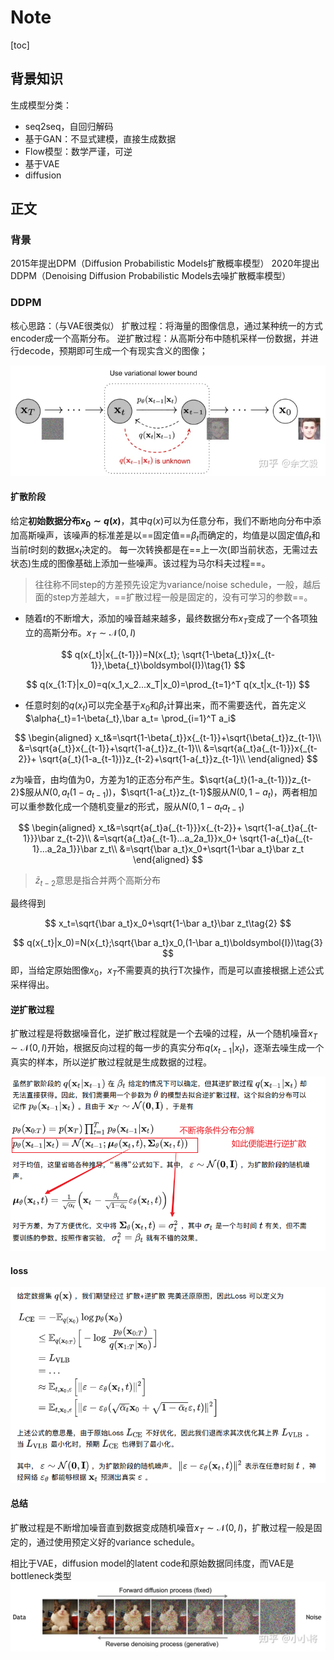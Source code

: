 # Note

[toc]

## 背景知识

生成模型分类：

- seq2seq，自回归解码
- 基于GAN：不显式建模，直接生成数据
- Flow模型：数学严谨，可逆
- 基于VAE
- diffusion

## 正文

### 背景

2015年提出DPM（Diffusion Probabilistic Models扩散概率模型）
2020年提出DDPM（Denoising Diffusion Probabilistic Models去噪扩散概率模型）

### DDPM

核心思路：（与VAE很类似）
扩散过程：将海量的图像信息，通过某种统一的方式encoder成一个高斯分布。
逆扩散过程：从高斯分布中随机采样一份数据，并进行decode，预期即可生成一个有现实含义的图像；

![图 1](../images/42fb2a02e223085613d8e398afab951919fdf93a5f10d9664bdbdee24754d352.png)  

#### 扩散阶段

给定**初始数据分布$x_0\sim q(x)$**，其中$q(x)$可以为任意分布，我们不断地向分布中添加高斯噪声，该噪声的标准差是以==固定值==$\beta_t$而确定的，均值是以固定值$\beta _t$和当前$t$时刻的数据$x_t$决定的。
每一次转换都是在==上一次(即当前状态，无需过去状态)生成的图像基础上添加一些噪声。该过程为马尔科夫过程==。

> 往往称不同step的方差预先设定为variance/noise schedule，一般，越后面的step方差越大，==扩散过程一般是固定的，没有可学习的参数==。

- 随着$t$的不断增大，添加的噪音越来越多，最终数据分布$x_T$变成了一个各项独立的高斯分布。$x_T \sim \mathcal{N}(0,I)$

$$
q(x{_t}|x{_{t-1}})=N(x{_t};
\sqrt{1-\beta{_t}}x{_{t-1}},\beta{_t}\boldsymbol{I})\tag{1}
$$

$$
q(x_{1:T}|x_0)=q(x_1,x_2...x_T|x_0)=\prod_{t=1}^T q(x_t|x_{t-1})
$$

- 任意时刻的$q(x_t)$可以完全基于$x_0$和$\beta _t$计算出来，而不需要迭代，首先定义$\alpha{_t}=1-\beta{_t},\bar a_t= \prod_{i=1}^T a_i$

$$
\begin{aligned}
x_t&=\sqrt{1-\beta{_t}}x{_{t-1}}+\sqrt{\beta{_t}}z_{t-1}\\
&=\sqrt{a{_t}}x{_{t-1}}+\sqrt{1-a{_t}}z_{t-1}\\
&=\sqrt{a{_t}a{_{t-1}}}x{_{t-2}}+
\sqrt{a{_t}(1-a_{t-1})}z_{t-2}+\sqrt{1-a{_t}}z_{t-1}\\
\end{aligned}
$$

$z$为噪音，由均值为0，方差为1的正态分布产生。$\sqrt{a{_t}(1-a_{t-1})}z_{t-2}$服从$N(0,a_t(1-a_{t-1}))$，$\sqrt{1-a{_t}}z_{t-1}$服从$N(0,1-a_t)$，两者相加可以重参数化成一个随机变量$z$的形式，服从$N(0,1-a_ta_{t-1})$

$$
\begin{aligned}
x_t&=\sqrt{a{_t}a{_{t-1}}}x{_{t-2}}+
\sqrt{1-a{_t}a{_{t-1}}}\bar z_{t-2}\\
&=\sqrt{a{_t}a{_{t-1}...a_2a_1}}x_0+
\sqrt{1-a{_t}a{_{t-1}...a_2a_1}}\bar z_t\\
&=\sqrt{\bar a_t}x_0+\sqrt{1-\bar a_t}\bar z_t
\end{aligned}
$$

> $\bar{z}_{t-2}$意思是指合并两个高斯分布

最终得到

$$
x_t=\sqrt{\bar a_t}x_0+\sqrt{1-\bar a_t}\bar z_t\tag{2}
$$

$$
q(x{_t}|x_0)=N(x{_t};\sqrt{\bar a_t}x_0,(1-\bar a_t)\boldsymbol{I})\tag{3}
$$
即，当给定原始图像$x_0$，$x_T$不需要真的执行T次操作，而是可以直接根据上述公式采样得出。

#### 逆扩散过程

扩散过程是将数据噪音化，逆扩散过程就是一个去噪的过程，从一个随机噪音$x_T \sim \mathcal{N}(0,I)$开始，根据反向过程的每一步的真实分布$q(x_{t-1}|x_t)$，逐渐去噪生成一个真实的样本，所以逆扩散过程就是生成数据的过程。

![图 1](../images/a5fab1616f02f241f84bfc687c4159029d8ad896ab55307a8180c079ec61c756.png)  

#### loss

![图 2](../images/778153f6a1f60b61b622d753180ef9f8392134a4d500546e075ad53c34cc0516.png)  

#### 总结

扩散过程是不断增加噪音直到数据变成随机噪音$x_T \sim \mathcal{N}(0,I)$，扩散过程一般是固定的，通过使用预定义好的variance schedule。

相比于VAE，diffusion model的latent code和原始数据同纬度，而VAE是bottleneck类型
![图 3](../images/6a9748031deeb17877b70a430634c57c2401909e273f092d00f5675ed9aa9b13.png)  
